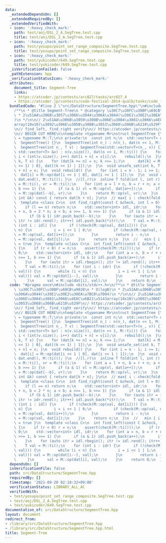 ```yaml
---
data:
  _extendedDependsOn: []
  _extendedRequiredBy: []
  _extendedVerifiedWith:
  - icon: ':heavy_check_mark:'
    path: test/aoj/DSL_2_A.SegTree.test.cpp
    title: test/aoj/DSL_2_A.SegTree.test.cpp
  - icon: ':heavy_check_mark:'
    path: test/yosupo/point_set_range_composite.SegTree.test.cpp
    title: test/yosupo/point_set_range_composite.SegTree.test.cpp
  - icon: ':heavy_check_mark:'
    path: test/yukicoder/649.SegTree.test.cpp
    title: test/yukicoder/649.SegTree.test.cpp
  _isVerificationFailed: false
  _pathExtension: hpp
  _verificationStatusIcon: ':heavy_check_mark:'
  attributes:
    document_title: Segment-Tree
    links:
    - https://atcoder.jp/contests/arc027/tasks/arc027_4
    - https://atcoder.jp/contests/code-festival-2014-qualb/tasks/code_festival_qualB_d
  bundledCode: "#line 2 \"src/DataStructure/SegmentTree.hpp\"\n#include <bits/stdc++.h>\n\
    /**\n * @title Segment-Tree\n * @category \u30C7\u30FC\u30BF\u69CB\u9020\n * O(logN)\n\
    \ * 2\u51AA\u306B\u3057\u3066\u3044\u306A\u3044(\u30E1\u30E2\u30EA\u7BC0\u7D04\
    )\n */\n\n// 2\u51AA\u306B\u3059\u308B\u306E\u3084\u3081\u3066\u4E8C\u6B21\u5143\
    array(10x10)\u3092\u306E\u305B\u308B\u3053\u3068\u306B\u6210\u529F\n// https://atcoder.jp/contests/arc027/tasks/arc027_4\n\
    \n// find_left, find_right verify\n// https://atcoder.jp/contests/code-festival-2014-qualb/tasks/code_festival_qualB_d\n\
    \n// BEGIN CUT HERE\n\ntemplate <typename M>\nstruct SegmentTree {\n  using T\
    \ = typename M::T;\n\n private:\n  const int n;\n  std::vector<T> dat;\n\n public:\n\
    \  SegmentTree() {}\n  SegmentTree(int n_) : n(n_), dat(n << 1, M::ti()) {}\n\
    \  SegmentTree(int n_, T v) : SegmentTree(std::vector<T>(n_, v)) {}\n  SegmentTree(const\
    \ std::vector<T> &v) : n(v.size()), dat(n << 1, M::ti()) {\n    for (int i = 0;\
    \ i < (int)v.size(); i++) dat[i + n] = v[i];\n    rebuild();\n  }\n  void set_val(int\
    \ k, T x) {\n    for (dat[k += n] = x; k >>= 1;)\n      dat[k] = M::op(dat[(k\
    \ << 1) | 0], dat[(k << 1) | 1]);\n  }\n  void unsafe_set(int k, T x) { dat[k\
    \ + n] = x; }\n  void rebuild() {\n    for (int i = n - 1; i >= 1; i--)\n    \
    \  dat[i] = M::op(dat[i << 1 | 0], dat[i << 1 | 1]);\n  }\n  void clear() { fill(dat.begin(),\
    \ dat.end(), M::ti()); }\n  //[l,r)\n  inline T fold(int l, int r) {\n    T vl\
    \ = M::ti(), vr = M::ti();\n    for (int a = l + n, b = r + n; a < b; a >>= 1,\
    \ b >>= 1) {\n      if (a & 1) vl = M::op(vl, dat[a++]);\n      if (b & 1) vr\
    \ = M::op(dat[--b], vr);\n    }\n    return M::op(vl, vr);\n  }\n  T operator[](const\
    \ int &k) const { return dat[k + n]; }\n\n  // max{ i : check(fold(l,i+1)) = true}\n\
    \  template <class C>\n  int find_right(const C &check, int l = 0) {\n    assert(check(M::ti()));\n\
    \    if (l == n) return n;\n    std::vector<int> idl, idr;\n    for (int a = l\
    \ + n, b = 2 * n; a < b; a >>= 1, b >>= 1) {\n      if (a & 1) idl.push_back(a++);\n\
    \      if (b & 1) idr.push_back(--b);\n    }\n    for (auto itr = idr.rbegin();\
    \ itr != idr.rend(); itr++) idl.push_back(*itr);\n    T val = M::ti();\n    for\
    \ (int i : idl) {\n      if (!check(M::op(val, dat[i]))) {\n        while (i <\
    \ n) {\n          i = i << 1 | 0;\n          if (check(M::op(val, dat[i]))) val\
    \ = M::op(val, dat[i++]);\n        }\n        return i - n;\n      }\n      val\
    \ = M::op(val, dat[i]);\n    }\n    return n;\n  }\n  //   min { i : check(fold(i,r))\
    \ = true }\n  template <class C>\n  int find_left(const C &check, int r = -1)\
    \ {\n    if (r < 0) r = n;\n    assert(check(M::ti()));\n    if (r == 0) return\
    \ 0;\n    std::vector<int> idl, idr;\n    for (int a = n, b = r + n; a < b; a\
    \ >>= 1, b >>= 1) {\n      if (a & 1) idl.push_back(a++);\n      if (b & 1) idr.push_back(--b);\n\
    \    }\n    for (auto itr = idl.rbegin(); itr != idl.rend(); itr++) idr.push_back(*itr);\n\
    \    T val = M::ti();\n    for (int i : idr) {\n      if (!check(M::op(dat[i],\
    \ val))) {\n        while (i < n) {\n          i = i << 1 | 1;\n          if (check(M::op(dat[i],\
    \ val))) val = M::op(dat[i--], val);\n        }\n        return i + 1 - n;\n \
    \     }\n      val = M::op(dat[i], val);\n    }\n    return 0;\n  }\n};\n"
  code: "#pragma once\n#include <bits/stdc++.h>\n/**\n * @title Segment-Tree\n * @category\
    \ \u30C7\u30FC\u30BF\u69CB\u9020\n * O(logN)\n * 2\u51AA\u306B\u3057\u3066\u3044\
    \u306A\u3044(\u30E1\u30E2\u30EA\u7BC0\u7D04)\n */\n\n// 2\u51AA\u306B\u3059\u308B\
    \u306E\u3084\u3081\u3066\u4E8C\u6B21\u5143array(10x10)\u3092\u306E\u305B\u308B\
    \u3053\u3068\u306B\u6210\u529F\n// https://atcoder.jp/contests/arc027/tasks/arc027_4\n\
    \n// find_left, find_right verify\n// https://atcoder.jp/contests/code-festival-2014-qualb/tasks/code_festival_qualB_d\n\
    \n// BEGIN CUT HERE\n\ntemplate <typename M>\nstruct SegmentTree {\n  using T\
    \ = typename M::T;\n\n private:\n  const int n;\n  std::vector<T> dat;\n\n public:\n\
    \  SegmentTree() {}\n  SegmentTree(int n_) : n(n_), dat(n << 1, M::ti()) {}\n\
    \  SegmentTree(int n_, T v) : SegmentTree(std::vector<T>(n_, v)) {}\n  SegmentTree(const\
    \ std::vector<T> &v) : n(v.size()), dat(n << 1, M::ti()) {\n    for (int i = 0;\
    \ i < (int)v.size(); i++) dat[i + n] = v[i];\n    rebuild();\n  }\n  void set_val(int\
    \ k, T x) {\n    for (dat[k += n] = x; k >>= 1;)\n      dat[k] = M::op(dat[(k\
    \ << 1) | 0], dat[(k << 1) | 1]);\n  }\n  void unsafe_set(int k, T x) { dat[k\
    \ + n] = x; }\n  void rebuild() {\n    for (int i = n - 1; i >= 1; i--)\n    \
    \  dat[i] = M::op(dat[i << 1 | 0], dat[i << 1 | 1]);\n  }\n  void clear() { fill(dat.begin(),\
    \ dat.end(), M::ti()); }\n  //[l,r)\n  inline T fold(int l, int r) {\n    T vl\
    \ = M::ti(), vr = M::ti();\n    for (int a = l + n, b = r + n; a < b; a >>= 1,\
    \ b >>= 1) {\n      if (a & 1) vl = M::op(vl, dat[a++]);\n      if (b & 1) vr\
    \ = M::op(dat[--b], vr);\n    }\n    return M::op(vl, vr);\n  }\n  T operator[](const\
    \ int &k) const { return dat[k + n]; }\n\n  // max{ i : check(fold(l,i+1)) = true}\n\
    \  template <class C>\n  int find_right(const C &check, int l = 0) {\n    assert(check(M::ti()));\n\
    \    if (l == n) return n;\n    std::vector<int> idl, idr;\n    for (int a = l\
    \ + n, b = 2 * n; a < b; a >>= 1, b >>= 1) {\n      if (a & 1) idl.push_back(a++);\n\
    \      if (b & 1) idr.push_back(--b);\n    }\n    for (auto itr = idr.rbegin();\
    \ itr != idr.rend(); itr++) idl.push_back(*itr);\n    T val = M::ti();\n    for\
    \ (int i : idl) {\n      if (!check(M::op(val, dat[i]))) {\n        while (i <\
    \ n) {\n          i = i << 1 | 0;\n          if (check(M::op(val, dat[i]))) val\
    \ = M::op(val, dat[i++]);\n        }\n        return i - n;\n      }\n      val\
    \ = M::op(val, dat[i]);\n    }\n    return n;\n  }\n  //   min { i : check(fold(i,r))\
    \ = true }\n  template <class C>\n  int find_left(const C &check, int r = -1)\
    \ {\n    if (r < 0) r = n;\n    assert(check(M::ti()));\n    if (r == 0) return\
    \ 0;\n    std::vector<int> idl, idr;\n    for (int a = n, b = r + n; a < b; a\
    \ >>= 1, b >>= 1) {\n      if (a & 1) idl.push_back(a++);\n      if (b & 1) idr.push_back(--b);\n\
    \    }\n    for (auto itr = idl.rbegin(); itr != idl.rend(); itr++) idr.push_back(*itr);\n\
    \    T val = M::ti();\n    for (int i : idr) {\n      if (!check(M::op(dat[i],\
    \ val))) {\n        while (i < n) {\n          i = i << 1 | 1;\n          if (check(M::op(dat[i],\
    \ val))) val = M::op(dat[i--], val);\n        }\n        return i + 1 - n;\n \
    \     }\n      val = M::op(dat[i], val);\n    }\n    return 0;\n  }\n};\n"
  dependsOn: []
  isVerificationFile: false
  path: src/DataStructure/SegmentTree.hpp
  requiredBy: []
  timestamp: '2021-09-20 02:18:32+09:00'
  verificationStatus: LIBRARY_ALL_AC
  verifiedWith:
  - test/yosupo/point_set_range_composite.SegTree.test.cpp
  - test/aoj/DSL_2_A.SegTree.test.cpp
  - test/yukicoder/649.SegTree.test.cpp
documentation_of: src/DataStructure/SegmentTree.hpp
layout: document
redirect_from:
- /library/src/DataStructure/SegmentTree.hpp
- /library/src/DataStructure/SegmentTree.hpp.html
title: Segment-Tree
---
```

